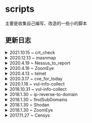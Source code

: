# scripts
主要是收集自己编写、改造的一些小的脚本

## 更新日志

<details>
  <summary>2021.10.15 ~ crt_check</summary>
  批量自动化检查目标系统证书是否过期</br>
  独立项目连接：https://github.com/starnightcyber/crt_check
</details>

<details>
  <summary>2020.12.13 ~ masnmap</summary>
  masscan + nmap 快速端口存活检测和服务识别。</br>
  独立项目连接：https://github.com/starnightcyber/masnmap
</details>


<details>
  <summary>2020.4.19 ~ Nessus_to_report</summary>
  Nessus_to_report Nessus报告转中文，脚本更新至Python3</br>
  独立项目连接：https://github.com/starnightcyber/Nessus_to_report
</details>

<details>
  <summary>2020.4.16 ~ ZoomEye</summary>
  ZoomEye脚本更新至Python3</br>
  独立项目连接：https://github.com/starnightcyber/ZoomEye
</details>

<details>
  <summary>2020.4.13 ~ telnet</summary>
  Telnet客户端类，处理基本的登陆，执行命令，请随意改造。
</details>

<details>
  <summary>2020.3.17 ~ cve_for_today</summary>
    获取每日更新的CVE漏洞信息。</br>
    独立项目连接：https://github.com/starnightcyber/cve_for_today
  </details>

<details>
  <summary>2020.1.18 ~ vul-info-collect</summary>
    从美国国家漏洞库NVD获取某个特定版本软件的漏洞统计信息
  
独立项目连接：https://github.com/starnightcyber/vul-info-collect
  </details>

<details>
  <summary>2018.10.31 ~ vul-info-collect</summary>
    从NVD获取关于某个版本软件的漏洞信息。

博客链接:[获取某个版本软件存在的漏洞信息](https://www.cnblogs.com/Hi-blog/p/vulnerabilities-with-specific-version-of-software.html)
  </details>

<details>
  <summary>2018.1.30 ~ ip-reverse-to-domain</summary>
    ip到域名的反向解析，有一些在线工具可供使用，这个提供解析服务的站点好像之前挂过，不确定是否可以使用

项目地址:[ip-reverse-to-domain](https://github.com/starnightcyber/ip-reverse-to-domain)
  </details>

<details>
  <summary>2018.1.30 ~ findSubDomains</summary>
    子域名爆破脚本

讲道理速度很快并且爆破出的域名和对应ip地址应该都有效

项目地址:[findSubDomains](https://github.com/starnightcyber/findSubDomains)

博客链接:[子域名爆破](http://www.cnblogs.com/Hi-blog/p/7606027.html)
  </details>


<details>
  <summary>2018.1.30 ~ Shodan</summary>
    Shodan 网络空间搜索引擎鼻祖，大家都懂 : https://www.shodan.io/

项目地址:[Shodan](https://github.com/starnightcyber/Shodan)

博客链接:[Shodan 使用](http://www.cnblogs.com/Hi-blog/p/6904190.html)
  </details>

<details>
  <summary>2018.1.30 ~ ZoomEye</summary>
    ZoomEye 是国内的一款网络空间搜索引擎，很强和暴力，不多介绍：https://www.zoomeye.org/

项目地址:[ZoomEye](https://github.com/starnightcyber/ZoomEye)

博客链接:[从ZoomEye API 到 Weblogic 弱口令扫描](http://www.cnblogs.com/Hi-blog/p/6127387.html)
  </details>

<details>
  <summary>2017.11.27 ~ Censys</summary>
    censys 是一款网络空间搜索引擎 https://censys.io

跟Shodan和ZoomEye等搜索引擎类似，目前可以免费使用，目前商业版也正在推出

关于Censys更详细的介绍，请参考博客：[Censys](http://www.cnblogs.com/Hi-blog/p/7798940.html "Censys")
  </details>
